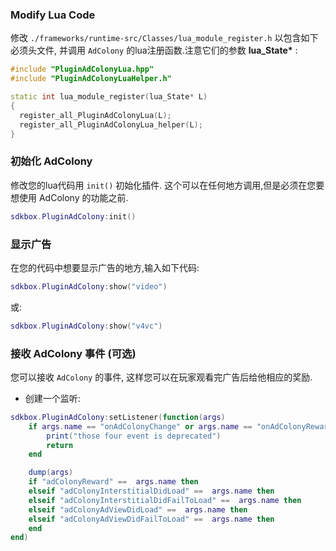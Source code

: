 ### Modify Lua Code
修改 `./frameworks/runtime-src/Classes/lua_module_register.h` 以包含如下必须头文件, 并调用 `AdColony` 的lua注册函数.注意它们的参数 __lua_State*__ :
```cpp
#include "PluginAdColonyLua.hpp"
#include "PluginAdColonyLuaHelper.h"
```
```cpp
static int lua_module_register(lua_State* L)
{
  register_all_PluginAdColonyLua(L);
  register_all_PluginAdColonyLua_helper(L);
}
```

### 初始化 AdColony
修改您的lua代码用 `init()` 初始化插件. 这个可以在任何地方调用,但是必须在您要想使用 AdColony 的功能之前.
```lua
sdkbox.PluginAdColony:init()
```

### 显示广告
在您的代码中想要显示广告的地方,输入如下代码:
```lua
sdkbox.PluginAdColony:show("video")
```
或:
```lua
sdkbox.PluginAdColony:show("v4vc")
```

### 接收 AdColony 事件 (可选)
您可以接收 `AdColony` 的事件, 这样您可以在玩家观看完广告后给他相应的奖励.

* 创建一个监听:
```lua
sdkbox.PluginAdColony:setListener(function(args)
    if args.name == "onAdColonyChange" or args.name == "onAdColonyReward" or args.name == "onAdColonyStarted" or args.name == "onAdColonyFinished" then
        print("those four event is deprecated")
        return
    end

    dump(args)
    if "adColonyReward" ==  args.name then
    elseif "adColonyInterstitialDidLoad" ==  args.name then
    elseif "adColonyInterstitialDidFailToLoad" ==  args.name then
    elseif "adColonyAdViewDidLoad" ==  args.name then
    elseif "adColonyAdViewDidFailToLoad" ==  args.name then
    end
end)
```
